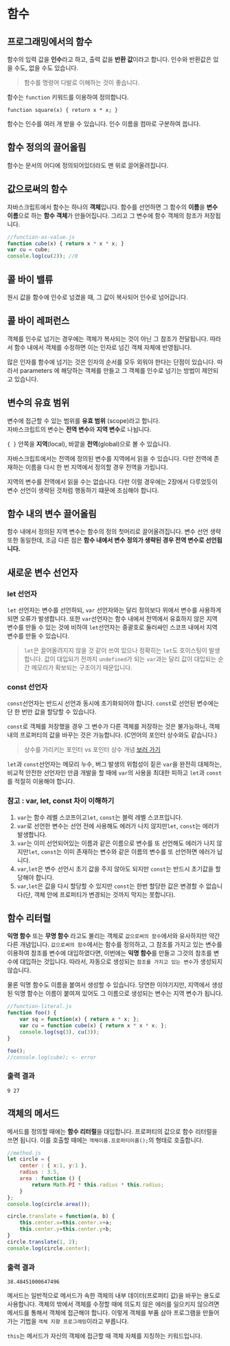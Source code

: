 # 함수

## 프로그래밍에서의 함수

함수의 입력 값을 **인수**라고 하고, 출력 값을 **반환 값**이라고 합니다. 인수와 반환값은 있을 수도, 없을 수도 있습니다.
> 함수를 명령어 다발로 이해하는 것이 좋습니다.

함수는 `function` 키워드를 이용하여 정의합니다.  

```
function square(x) { return x * x; }
```


함수는 인수를 여러 개 받을 수 있습니다. 인수 이름을 컴마로 구분하여 씁니다.

## 함수 정의의 끌어올림

함수는 문서의 어디에 정의되어있더라도 맨 위로 끌어올려집니다.

## 값으로써의 함수

자바스크립트에서 함수는 하나의 **객체**입니다. 함수를 선언하면 그 함수의 **이름**을 **변수 이름**으로 하는 **함수 객체**가 만들어집니다. 그리고 그 변수에 함수 객체의 참조가 저장됩니다.

```javascript
//function-as-value.js
function cube(x) { return x * x * x; }
var cu = cube;
console.log(cu(2)); //8
```

## 콜 바이 밸류

원시 값을 함수에 인수로 넘겼을 때, 그 값이 복사되어 인수로 넘어갑니다.

## 콜 바이 레퍼런스

객체를 인수로 넘기는 경우에는 객체가 복사되는 것이 아닌 그 참조가 전달됩니다. 따라서 함수 내에서 객체를 수정하면 이는 인자로 넘긴 객체 자체에 반영됩니다.

많은 인자를 함수에 넘기는 것은 인자의 순서를 모두 외워야 한다는 단점이 있습니다. 따라서 parameters 에 해당하는 객체를 만들고 그 객체를 인수로 넘기는 방법이 제안되고 있습니다.

## 변수의 유효 범위

변수에 접근할 수 있는 범위를 **유효 범위** (scope)라고 합니다.  
자바스크립트의 변수는 **전역 변수**와 **지역 변수**로 나뉩니다.  

`{ }` 안쪽을 **지역**(local), 바깥을 **전역**(global)으로 볼 수 있습니다.

자바스크립트에서는 전역에 정의된 변수를 지역에서 읽을 수 있습니다. 다만 전역에 존재하는 이름을 다시 한 번 지역에서 정의할 경우 전역을 가립니다.

지역의 변수를 전역에서 읽을 수는 없습니다. 다만 이럴 경우에는 2장에서 다루었듯이 변수 선언이 생략된 것처럼 행동하기 떄문에 조심해야 합니다.

## 함수 내의 변수 끌어올림

함수 내에서 정의된 지역 변수는 함수의 정의 첫머리로 끌어올려집니다. 변수 선언 생략 또한 동일한데, 조금 다른 점은 **함수 내에서 변수 정의가 생략된 경우 전역 변수로 선언됩니다.**

## 새로운 변수 선언자

### let 선언자
`let` 선언자는 변수를 선언하되, `var` 선언자와는 달리 정의보다 위에서 변수를 사용하게 되면 오류가 발생합니다. 또한 `var`선언자는 함수 내에서 전역에서 유효하지 않은 지역 변수를 만들 수 있는 것에 비하여 `let`선언자는 중괄호로 둘러싸인 스코프 내에서 지역 변수를 만들 수 있습니다.

> `let`은 끌어올려지지 않을 것 같이 쓰여 있으나 정확히는 `let`도 호이스팅이 발생합니다. 값이 대입되기 전까지 `undefined`가 되는 `var`과는 달리 값이 대입되는 순간 메모리가 확보되는 구조이기 때문입니다.

### const 선언자
`const`선언자는 반드시 선언과 동시에 초기화되어야 합니다.  `const`로 선언된 변수에는 단 한 번만 값을 할당할 수 있습니다.

`const`로 객체를 저장했을 경우 그 변수가 다른 객체를 저장하는 것은 불가능하나, 객체 내의 프로퍼티의 값을 바꾸는 것은 가능합니다. (C언어의 포인터 상수와도 같습니다.)
> 상수를 가리키는 포인터 vs 포인터 상수 개념 [보러 가기](https://m.blog.naver.com/sipack7297/220394609641)

`let`과 `const`선언자는 메모리 누수, 버그 발생의 위험성이 짙은 `var`을 완전히 대체하는, 비교적 안전한 선언자인 만큼 개발을 할 때에 `var`의 사용을 최대한 피하고 `let`과 `const`를 적절히 이용해야 합니다.

### 참고 : var, let, const 차이 이해하기

1. `var`는 함수 레벨 스코프이고`let`, `const`는 블럭 레벨 스코프입니다.  
2. `var`로 선언한 변수는 선언 전에 사용해도 에러가 나지 않지만`let`, `const`는 에러가 발생합니다.  
3. `var`는 이미 선언되어있는 이름과 같은 이름으로 변수를 또 선언해도 에러가 나지 않지만`let`, `const`는 이미 존재하는 변수와 같은 이름의 변수를 또 선언하면 에러가 납니다.  
4. `var`,`let`은 변수 선언시 초기 값을 주지 않아도 되지만 `const`는 반드시 초기값을 할당해야 합니다.  
5. `var`,`let`은 값을 다시 할당할 수 있지만 `const`는 한번 할당한 값은 변경할 수 없습니다(단, 객체 안에 프로퍼티가 변경되는 것까지 막지는 못합니다).  


## 함수 리터럴

**익명 함수** 또는 **무명 함수** 라고도 불리는 객체로 `값으로써의 함수`에서와 유사하지만 약간 다른 개념입니다. `값으로써의 함수`에서는 함수를 정의하고, 그 참조를 가지고 있는 변수를 이용하여 참조를 변수에 대입하였다면, 이번에는 **익명 함수**를 만들고 그것의 참조를 변수에 대입하는 것입니다. 따라서, 자동으로 생성되는 `참조를 가지고 있는 변수`가 생성되지 않습니다.

물론 익명 함수도 이름을 붙여서 생성할 수 있습니다. 당연한 이야기지만, 지역에서 생성된 익명 함수는 이름이 붙여져 있어도 그 이름으로 생성되는 변수는 지역 변수가 됩니다.

```javascript
//function-literal.js
function foo() {
    var sq = function(x) { return x * x; };
    var cu = function cube(x) { return x * x * x; };
    console.log(sq(3), cu(3));
}

foo();
//console.log(cube); <- error
```

### 출력 결과
```
9 27
```

## 객체의 메서드

메서드를 정의할 때에는 **함수 리터럴**을 대입합니다. 프로퍼티의 값으로 함수 리터럴을 쓰면 됩니다. 이를 호출할 때에는 `객체이름.프로퍼티이름();`의 형태로 호출합니다.

```javascript
//method.js
let circle = {
    center : { x:1, y:1 },
    radius : 3.5,
    area : function () {
        return Math.PI * this.radius * this.radius;
    }
};
console.log(circle.area());

circle.translate = function(a, b) {
    this.center.x=this.center.x+a;
    this.center.y=this.center.y+b;
}
circle.translate(1, 2);
console.log(circle.center);
```

### 출력 결과

```
38.48451000647496

```

메서드는 일반적으로 메서드가 속한 객체의 내부 데이터(프로퍼티 값)을 바꾸는 용도로 사용합니다. 객체의 밖에서 객체를 수정할 때에 의도치 않은 에러를 일으키지 않으려면 메서드를 통해서 객체에 접근해야 합니다. 이렇게 객체를 부품 삼아 프로그램을 만들어 가는 기법을 `객체 지향 프로그래밍`이라고 부릅니다.

`this`는 메서드가 자신의 객체에 접근할 때 객체 자체를 지칭하는 키워드입니다.
